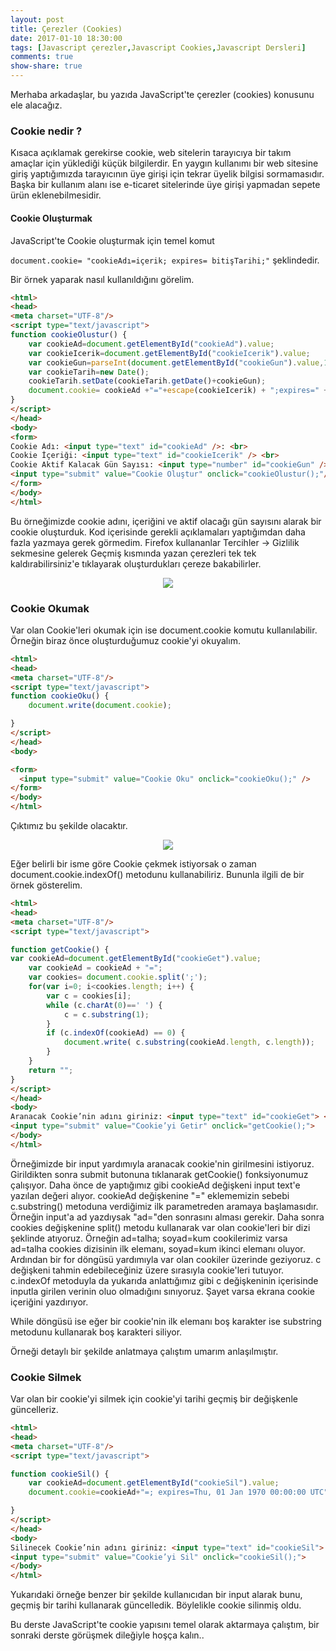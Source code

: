 ```yaml
---
layout: post
title: Çerezler (Cookies)
date: 2017-01-10 18:30:00
tags: [Javascript çerezler,Javascript Cookies,Javascript Dersleri]
comments: true
show-share: true
---
```


Merhaba arkadaşlar, bu yazıda JavaScript'te çerezler (cookies) konusunu ele alacağız.

### Cookie nedir ?

Kısaca açıklamak gerekirse cookie, web sitelerin tarayıcıya bir takım amaçlar için yüklediği küçük bilgilerdir. En yaygın kullanımı bir web sitesine giriş yaptığımızda tarayıcının üye girişi için tekrar üyelik bilgisi sormamasıdır. Başka bir kullanım alanı ise e-ticaret sitelerinde üye girişi yapmadan sepete ürün eklenebilmesidir.

#### Cookie Oluşturmak

JavaScript'te Cookie oluşturmak için temel komut

`document.cookie= "cookieAdı=içerik; expires= bitişTarihi;"` şeklindedir.

Bir örnek yaparak nasıl kullanıldığını görelim.

```html
<html>
<head>
<meta charset="UTF-8"/>
<script type="text/javascript">
function cookieOlustur() {
	var cookieAd=document.getElementById("cookieAd").value;
	var cookieIcerik=document.getElementById("cookieIcerik").value;
	var cookieGun=parseInt(document.getElementById("cookieGun").value,10); //cookieGun içeriğini int bir değere parse ettik. Virgülden sonraki 10, sayı tabanını temsil ediyor.
	var cookieTarih=new Date();
	cookieTarih.setDate(cookieTarih.getDate()+cookieGun);
	document.cookie= cookieAd +"="+escape(cookieIcerik) + ";expires=" + cookieTarih.toString();
}
</script>
</head>
<body>
<form>
Cookie Adı: <input type="text" id="cookieAd" />: <br>
Cookie İçeriği: <input type="text" id="cookieIcerik" /> <br>
Cookie Aktif Kalacak Gün Sayısı: <input type="number" id="cookieGun" /> <br>
<input type="submit" value="Cookie Oluştur" onclick="cookieOlustur();"/> <br>
</form>
</body>
</html>
```

Bu örneğimizde cookie adını, içeriğini ve aktif olacağı gün sayısını alarak bir cookie oluşturduk. Kod içerisinde gerekli açıklamaları yaptığımdan daha fazla yazmaya gerek görmedim. Firefox kullananlar Tercihler -> Gizlilik sekmesine gelerek Geçmiş kısmında yazan çerezleri tek tek kaldırabilirsiniz'e tıklayarak oluşturdukları çereze bakabilirler.

<p align="center">
  <img src="https://raw.githubusercontent.com/talhakum/talhakum.github.io/master/img/js7.jpg"/>
</p>

### Cookie Okumak

Var olan Cookie'leri okumak için ise document.cookie komutu kullanılabilir. Örneğin biraz önce oluşturduğumuz cookie'yi okuyalım.

```html
<html>
<head>
<meta charset="UTF-8"/>
<script type="text/javascript">
function cookieOku() {
	document.write(document.cookie);

}
</script>
</head>
<body>

<form>
  <input type="submit" value="Cookie Oku" onclick="cookieOku();" />
</form>
</body>
</html>
```

Çıktımız bu şekilde olacaktır.

<p align="center">
  <img src="https://raw.githubusercontent.com/talhakum/talhakum.github.io/master/img/js8.jpg"/>
</p>

Eğer belirli bir isme göre Cookie çekmek istiyorsak o zaman document.cookie.indexOf() metodunu kullanabiliriz. Bununla ilgili de bir örnek gösterelim.

```html
<html>
<head>
<meta charset="UTF-8"/>
<script type="text/javascript">

function getCookie() {
var cookieAd=document.getElementById("cookieGet").value;
    var cookieAd = cookieAd + "=";
    var cookies= document.cookie.split(';');
    for(var i=0; i<cookies.length; i++) {
        var c = cookies[i];
        while (c.charAt(0)==' ') {
            c = c.substring(1);
        }
        if (c.indexOf(cookieAd) == 0) {
            document.write( c.substring(cookieAd.length, c.length));
        }
    }
    return "";
}
</script>
</head>
<body>
Aranacak Cookie’nin adını giriniz: <input type="text" id="cookieGet"> <br>
<input type="submit" value="Cookie’yi Getir" onclick="getCookie();">
</body>
</html>
```

Örneğimizde bir input yardımıyla aranacak cookie'nin girilmesini istiyoruz. Girildikten sonra submit butonuna tıklanarak getCookie() fonksiyonumuz çalışıyor. Daha önce de yaptığımız gibi cookieAd değişkeni input text'e yazılan değeri alıyor. cookieAd değişkenine "=" eklememizin sebebi c.substring() metoduna verdiğimiz ilk parametreden aramaya başlamasıdır. Örneğin input'a ad yazdıysak "ad="den sonrasını alması gerekir. Daha sonra cookies değişkenine split() metodu kullanarak var olan cookie'leri bir dizi şeklinde atıyoruz. Örneğin ad=talha; soyad=kum cookilerimiz varsa ad=talha cookies dizisinin ilk elemanı, soyad=kum ikinci elemanı oluyor. Ardından bir for döngüsü yardımıyla var olan cookiler üzerinde geziyoruz. c değişkeni tahmin edebileceğiniz üzere sırasıyla cookie'leri tutuyor. c.indexOf metoduyla da yukarıda anlattığımız gibi c değişkeninin içerisinde inputla girilen verinin oluo olmadığını sınıyoruz. Şayet varsa ekrana cookie içeriğini yazdırıyor.

While döngüsü ise eğer bir cookie'nin ilk elemanı boş karakter ise substring metodunu kullanarak boş karakteri siliyor.

Örneği detaylı bir şekilde anlatmaya çalıştım umarım anlaşılmıştır.

### Cookie Silmek

Var olan bir cookie'yi silmek için cookie'yi tarihi geçmiş bir değişkenle güncelleriz.

```html
<html>
<head>
<meta charset="UTF-8"/>
<script type="text/javascript">

function cookieSil() {
	var cookieAd=document.getElementById("cookieSil").value;
	document.cookie=cookieAd+"=; expires=Thu, 01 Jan 1970 00:00:00 UTC";

}
</script>
</head>
<body>
Silinecek Cookie’nin adını giriniz: <input type="text" id="cookieSil"> <br>
<input type="submit" value="Cookie’yi Sil" onclick="cookieSil();">
</body>
</html>
```

Yukarıdaki örneğe benzer bir şekilde kullanıcıdan bir input alarak bunu, geçmiş bir tarihi kullanarak güncelledik. Böylelikle cookie silinmiş oldu.


Bu derste JavaScript'te cookie yapısını temel olarak aktarmaya çalıştım, bir sonraki derste görüşmek dileğiyle hoşça kalın..
